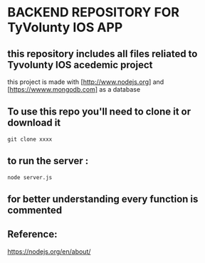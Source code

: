 

# BACKEND REPOSITORY FOR TyVolunty IOS APP

## this repository includes all files reliated to Tyvolunty IOS acedemic project

this project is made with [http://www.nodejs.org] and [https://wwww.mongodb.com] as a database

## To use this repo you'll need to clone it or download it 

`git clone xxxx`
## to run the server :
`node server.js`

## for better understanding every function is commented

## Reference:

https://nodejs.org/en/about/

